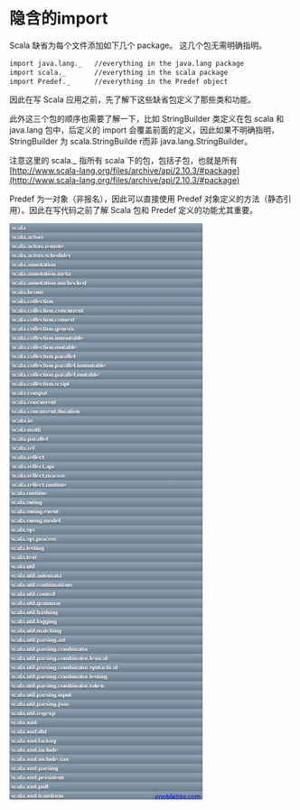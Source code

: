 # 隐含的import #
Scala 缺省为每个文件添加如下几个 package。 这几个包无需明确指明。

```
import java.lang._   //everything in the java.lang package
import scala._       //everything in the scala package
import Predef._      //everything in the Predef object
```

因此在写 Scala 应用之前，先了解下这些缺省包定义了那些类和功能。

此外这三个包的顺序也需要了解一下，比如 StringBuilder 类定义在包 scala 和 java.lang 包中，后定义的 import 会覆盖前面的定义，因此如果不明确指明，
StringBuilder 为 scala.StringBuilde r而非 java.lang.StringBuilder。

注意这里的 scala._ 指所有 scala 下的包，包括子包，也就是所有[http://www.scala-lang.org/files/archive/api/2.10.3/#package](http://www.scala-lang.org/files/archive/api/2.10.3/#package)

Predef 为一对象（非报名），因此可以直接使用 Predef 对象定义的方法（静态引用）。因此在写代码之前了解 Scala 包和 Predef 定义的功能尤其重要。

![](images\18.png)
